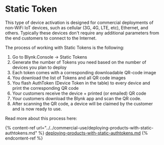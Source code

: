 # Static Token

This type of device activation is designed for commercial deployments of non-WiFi IoT devices, such as cellular (3G, 4G, LTE, etc), Ethernet, and others. Typically these devices don't require any additional parameters from the end customers to connect to the Internet.

The process of working with Statiс Tokens is the following:

1. Go to Blynk.Console -> Static Tokens
2. Generate the number of Tokens you need based on the number of devices you plan to deploy
3. Each token comes with a corresponding downloadable QR-code image
4. You download the list of Tokens and all QR code images&#x20;
5. You flash AuthToken (Device Token in the table) to every device and print the corresponding QR code
6. Your customers receive the device + printed (or emailed) QR code
7. Your customers download the Blynk app and scan the QR code.&#x20;
8. After scanning the QR code, a device will be claimed by the customer and is now ready to use.

Read more about this process here:

{% content-ref url="../../commercial-use/deploying-products-with-static-authtokens.md" %}
[deploying-products-with-static-authtokens.md](../../commercial-use/deploying-products-with-static-authtokens.md)
{% endcontent-ref %}
